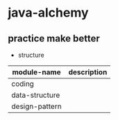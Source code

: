 # java-alchemy
## practice make better
-   structure 

| module-name | description |  
| ------ | ------ |
|  coding |  
| data-structure |  | 
| design-pattern |  | 